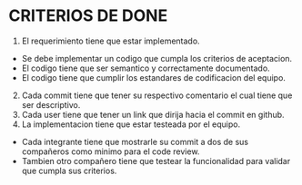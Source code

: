 # CRITERIOS DE DONE 
1. El requerimiento tiene que estar implementado.
* Se debe implementar un codigo que cumpla los criterios de aceptacion.
* El codigo tiene que ser semantico y correctamente documentado.
* El codigo tiene que cumplir los estandares de codificacion del equipo.
2. Cada commit tiene que tener su respectivo comentario el cual tiene que ser descriptivo. 
3. Cada user tiene que tener un link que dirija hacia el commit en github. 
4. La implementacion tiene que estar testeada por el equipo.
* Cada integrante tiene que mostrarle su commit a dos de sus compañeros como minimo para el code review.
* Tambien otro compañero tiene que testear la funcionalidad para validar que cumpla sus criterios.
